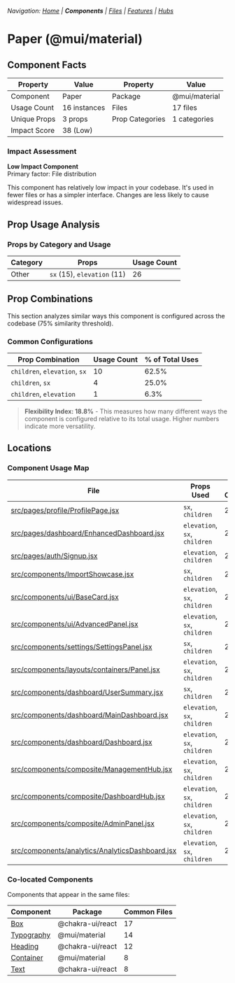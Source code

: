 
*Navigation: [Home](../../index.md) | **Components** | [Files](../../files.md) | [Features](../../features.md) | [Hubs](../../hubs.md)*



# Paper (@mui/material)

## Component Facts

| Property | Value | Property | Value |
|----------|-------|----------|-------|
| Component | Paper | Package | @mui/material |
| Usage Count | 16 instances | Files | 17 files |
| Unique Props | 3 props | Prop Categories | 1 categories |
| Impact Score | 38 (Low) | | |

### Impact Assessment

**Low Impact Component**  
Primary factor: File distribution

This component has relatively low impact in your codebase. It&#x27;s used in fewer files or has a simpler interface. Changes are less likely to cause widespread issues.

## Prop Usage Analysis

### Props by Category and Usage

| Category | Props | Usage Count |
|----------|-------|-------------|
| Other | `sx` (15), `elevation` (11) | 26 |

## Prop Combinations

This section analyzes similar ways this component is configured across the codebase (75% similarity threshold).

### Common Configurations

| Prop Combination | Usage Count | % of Total Uses |
|------------------|-------------|----------------|
| `children`, `elevation`, `sx` | 10 | 62.5% |
| `children`, `sx` | 4 | 25.0% |
| `children`, `elevation` | 1 | 6.3% |

> **Flexibility Index: 18.8%** - This measures how many different ways the component is configured relative to its total usage. Higher numbers indicate more versatility.

## Locations

### Component Usage Map

| File | Props Used | Prop Categories |
|------|------------|----------------|
| [src/pages/profile/ProfilePage.jsx](https://github.com/star4beam/react-import-analyzer/blob/main/test-project/src/pages/profile/ProfilePage.jsx) | `sx`, `children` | 2 |
| [src/pages/dashboard/EnhancedDashboard.jsx](https://github.com/star4beam/react-import-analyzer/blob/main/test-project/src/pages/dashboard/EnhancedDashboard.jsx) | `elevation`, `sx`, `children` | 2 |
| [src/pages/auth/Signup.jsx](https://github.com/star4beam/react-import-analyzer/blob/main/test-project/src/pages/auth/Signup.jsx) | `elevation`, `children` | 2 |
| [src/components/ImportShowcase.jsx](https://github.com/star4beam/react-import-analyzer/blob/main/test-project/src/components/ImportShowcase.jsx) | `sx`, `children` | 2 |
| [src/components/ui/BaseCard.jsx](https://github.com/star4beam/react-import-analyzer/blob/main/test-project/src/components/ui/BaseCard.jsx) | `elevation`, `sx`, `children` | 2 |
| [src/components/ui/AdvancedPanel.jsx](https://github.com/star4beam/react-import-analyzer/blob/main/test-project/src/components/ui/AdvancedPanel.jsx) | `elevation`, `sx`, `children` | 2 |
| [src/components/settings/SettingsPanel.jsx](https://github.com/star4beam/react-import-analyzer/blob/main/test-project/src/components/settings/SettingsPanel.jsx) | `sx`, `children` | 2 |
| [src/components/layouts/containers/Panel.jsx](https://github.com/star4beam/react-import-analyzer/blob/main/test-project/src/components/layouts/containers/Panel.jsx) | `elevation`, `sx`, `children` | 2 |
| [src/components/dashboard/UserSummary.jsx](https://github.com/star4beam/react-import-analyzer/blob/main/test-project/src/components/dashboard/UserSummary.jsx) | `sx`, `children` | 2 |
| [src/components/dashboard/MainDashboard.jsx](https://github.com/star4beam/react-import-analyzer/blob/main/test-project/src/components/dashboard/MainDashboard.jsx) | `elevation`, `sx`, `children` | 2 |
| [src/components/dashboard/Dashboard.jsx](https://github.com/star4beam/react-import-analyzer/blob/main/test-project/src/components/dashboard/Dashboard.jsx) | `elevation`, `sx`, `children` | 2 |
| [src/components/composite/ManagementHub.jsx](https://github.com/star4beam/react-import-analyzer/blob/main/test-project/src/components/composite/ManagementHub.jsx) | `elevation`, `sx`, `children` | 2 |
| [src/components/composite/DashboardHub.jsx](https://github.com/star4beam/react-import-analyzer/blob/main/test-project/src/components/composite/DashboardHub.jsx) | `elevation`, `sx`, `children` | 2 |
| [src/components/composite/AdminPanel.jsx](https://github.com/star4beam/react-import-analyzer/blob/main/test-project/src/components/composite/AdminPanel.jsx) | `elevation`, `sx`, `children` | 2 |
| [src/components/analytics/AnalyticsDashboard.jsx](https://github.com/star4beam/react-import-analyzer/blob/main/test-project/src/components/analytics/AnalyticsDashboard.jsx) | `elevation`, `sx`, `children` | 2 |

### Co-located Components
Components that appear in the same files:

| Component | Package | Common Files |
|-----------|---------|--------------|
| [Box](../@chakra-ui_react/Box.md) | @chakra-ui/react | 17 |
| [Typography](../@mui_material/Typography.md) | @mui/material | 14 |
| [Heading](../@chakra-ui_react/Heading.md) | @chakra-ui/react | 12 |
| [Container](../@mui_material/Container.md) | @mui/material | 8 |
| [Text](../@chakra-ui_react/Text.md) | @chakra-ui/react | 8 |
